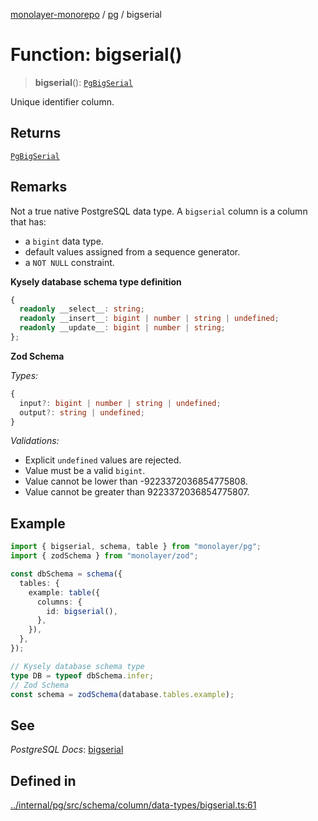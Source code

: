 [monolayer-monorepo](../../index.md) / [pg](../index.md) / bigserial

# Function: bigserial()

> **bigserial**(): [`PgBigSerial`](../classes/PgBigSerial.md)

Unique identifier column.

## Returns

[`PgBigSerial`](../classes/PgBigSerial.md)

## Remarks

Not a true native PostgreSQL data type. A `bigserial` column is a column that has:
- a `bigint` data type.
- default values assigned from a sequence generator.
- a `NOT NULL` constraint.

**Kysely database schema type definition**
```ts
{
  readonly __select__: string;
  readonly __insert__: bigint | number | string | undefined;
  readonly __update__: bigint | number | string;
};
```
**Zod Schema**

*Types:*
```ts
{
  input?: bigint | number | string | undefined;
  output?: string | undefined;
}
```
*Validations:*
- Explicit `undefined` values are rejected.
- Value must be a valid `bigint`.
- Value cannot be lower than -9223372036854775808.
- Value cannot be greater than 9223372036854775807.

## Example

```ts
import { bigserial, schema, table } from "monolayer/pg";
import { zodSchema } from "monolayer/zod";

const dbSchema = schema({
  tables: {
    example: table({
      columns: {
        id: bigserial(),
      },
    }),
  },
});

// Kysely database schema type
type DB = typeof dbSchema.infer;
// Zod Schema
const schema = zodSchema(database.tables.example);
```

## See

*PostgreSQL Docs*: [bigserial](https://www.postgresql.org/docs/current/datatype-numeric.html#DATATYPE-SERIAL)

## Defined in

[../internal/pg/src/schema/column/data-types/bigserial.ts:61](https://github.com/dunkelbraun/monolayer/blob/6bdf3be3c6969418f99f4a76945aeb545cab66bd/internal/pg/src/schema/column/data-types/bigserial.ts#L61)
